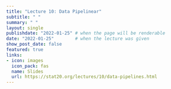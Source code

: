```yaml
---
title: "Lecture 10: Data Pipelinear"
subtitle: " "
summary: " "
layout: single
publishdate: "2022-01-25" # when the page will be renderable
date: "2022-01-25"        # when the lecture was given
show_post_date: false
featured: true
links:
- icon: images
  icon_pack: fas
  name: Slides
  url: https://stat20.org/lectures/10/data-pipelines.html
---
```

